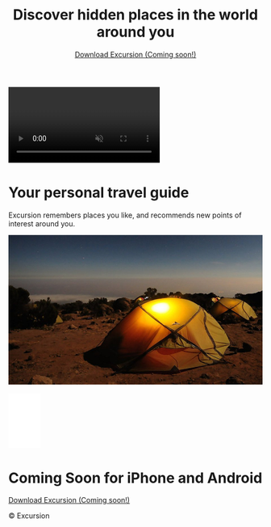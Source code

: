 <!DOCTYPE html>
<html lang="en" dir="ltr">
  <head>
    <meta charset="utf-8" />
    <title>Excursion</title>
    <link rel="stylesheet" href="./resources/css/style.css" />
  </head>
  <body>
    <header>
      <h1>Discover hidden places in the world around you</h1>
      <p>
        <a href="https://c8acb07b3e8a4fa89e9a168ca7d84c78.cc-propeller.cloud"
          >Download Excursion (Coming soon!)</a
        >
      </p>
    </header>
    <main>
      <p>
        <video src="./resources/excursion.mp4" autoplay muted>
          video not supported
        </video>
      </p>
      <h1>Your personal travel guide</h1>
      <p class="desc">
        Excursion remembers places you like, and recommends new points of
        interest around you.
      </p>
      <p>
        <img src="./resources/camp.jpg" alt="" />
      </p>
    </main>
    <footer>
      <p><img src="./resources/phone.png" alt="" /></p>
      <h1>Coming Soon for iPhone and Android</h1>
      <p>
        <a href="https://bbfdce1e39b7403181c6ad51354162b2.cc-propeller.cloud"
          >Download Excursion (Coming soon!)</a
        >
      </p>
      <p class="copyright">&copy; Excursion</p>
    </footer>
  </body>
</html>
